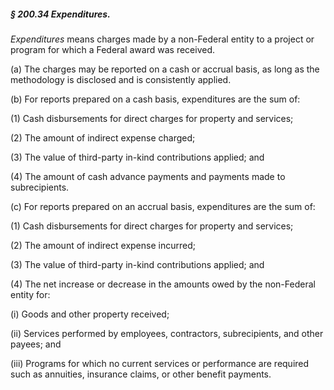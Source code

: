 ##### § 200.34 Expenditures. #####

*Expenditures* means charges made by a non-Federal entity to a project or program for which a Federal award was received.

(a) The charges may be reported on a cash or accrual basis, as long as the methodology is disclosed and is consistently applied.

(b) For reports prepared on a cash basis, expenditures are the sum of:

(1) Cash disbursements for direct charges for property and services;

(2) The amount of indirect expense charged;

(3) The value of third-party in-kind contributions applied; and

(4) The amount of cash advance payments and payments made to subrecipients.

(c) For reports prepared on an accrual basis, expenditures are the sum of:

(1) Cash disbursements for direct charges for property and services;

(2) The amount of indirect expense incurred;

(3) The value of third-party in-kind contributions applied; and

(4) The net increase or decrease in the amounts owed by the non-Federal entity for:

(i) Goods and other property received;

(ii) Services performed by employees, contractors, subrecipients, and other payees; and

(iii) Programs for which no current services or performance are required such as annuities, insurance claims, or other benefit payments.